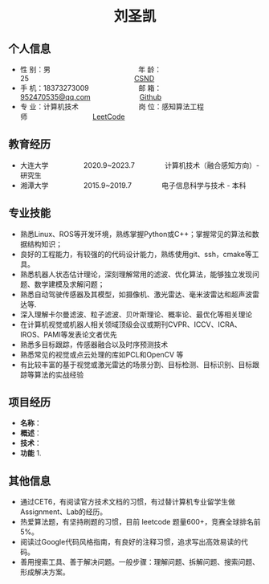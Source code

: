  <center>
     <h1>刘圣凯</h1>
 </center>

## 个人信息 

* 性 别：男&emsp;&emsp;&emsp;&emsp;&emsp;&emsp;&emsp;&emsp;&emsp;&emsp;&emsp;&emsp;&ensp;年 龄：25&emsp;&emsp;&emsp;&emsp;&emsp;&emsp;&emsp;&emsp;&emsp;&emsp;&emsp;&emsp;&emsp;&emsp;&emsp;[CSND](https://blog.csdn.net/liusscsdn)		             			
* 手 机：18373273009 &emsp;&emsp;&emsp;&emsp;&emsp;&emsp;&ensp;  邮 箱：952470535@qq.com&emsp;&emsp;&emsp;&emsp;&emsp;&emsp;&emsp;[Github](https://github.com/shengkai365)
* 专 业：计算机技术 &emsp;&emsp;&emsp;&emsp;&emsp;&emsp;&emsp;&emsp; 岗 位：感知算法工程师&emsp;&emsp;&emsp;&emsp;&emsp;&emsp;&emsp;&emsp;&emsp; [LeetCode](https://leetcode.cn/u/shengkai/)

## 教育经历

* 大连大学&emsp;&emsp;&emsp;&emsp;&emsp;2020.9~2023.7&emsp;&emsp;&emsp;&emsp; 计算机技术（融合感知方向）- 研究生         
* 湘潭大学&emsp;&emsp;&emsp;&emsp;&emsp;2015.9~2019.7&emsp;&emsp;&emsp;&emsp; 电子信息科学与技术 - 本科  

## 专业技能

* 熟悉Linux、ROS等开发环境，熟练掌握Python或C++；掌握常见的算法和数据结构知识；
* 良好的工程能力，有较强的的代码设计能力，熟练使用git、ssh，cmake等工具。
* 熟悉机器人状态估计理论，深刻理解常用的滤波、优化算法，能够独立发现问题、数学建模及求解问题；
* 熟悉自动驾驶传感器及其模型，如摄像机、激光雷达、毫米波雷达和超声波雷达等.
* 深入理解卡尔曼滤波、粒子滤波、贝叶斯理论、概率论、最优化等相关理论
* 在计算机视觉或机器人相关领域顶级会议或期刊CVPR、ICCV、ICRA、IROS、PAMI等发表论文者优先
* 熟悉多目标跟踪，传感器融合以及时序预测技术
* 熟悉常见的视觉或点云处理的库如PCL和OpenCV 等
* 有比较丰富的基于视觉或激光雷达的场景分割、目标检测、目标识别、目标跟踪等算法的实战经验

## 项目经历

- **名称**： 
- **概述**：
- **技术**：
- **功能**
  1. 

## 其他信息
* 通过CET6，有阅读官方技术文档的习惯，有过替计算机专业留学生做Assignment、Lab的经历。
* 热爱算法题，有坚持刷题的习惯，目前 leetcode 题量600+，竞赛全球排名前5%。
* 阅读过Google代码风格指南，有良好的注释习惯，追求写出高效易读的代码。
* 善用搜索工具、善于解决问题。一般步骤：理解问题、拆解问题、搜索问题、形成解决方案。